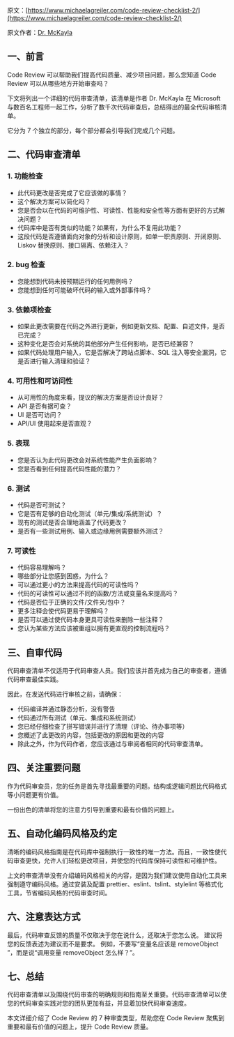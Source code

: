 原文：[https://www.michaelagreiler.com/code-review-checklist-2/](https://www.michaelagreiler.com/code-review-checklist-2/)

原文作者：[Dr. McKayla](https://www.michaelagreiler.com/)

## 一、前言

Code Review 可以帮助我们提高代码质量、减少项目问题，那么您知道 Code Review 可以从哪些地方开始审查吗？

下文将列出一个详细的代码审查清单，该清单是作者 Dr. McKayla 在 Microsoft 与数百名工程师一起工作，分析了数千次代码审查后，总结得出的最全代码审核清单。

它分为 7 个独立的部分，每个部分都会引导我们完成几个问题。

## 二、代码审查清单

### 1. 功能检查

- 此代码更改是否完成了它应该做的事情？
- 这个解决方案可以简化吗？
- 您是否会以在代码的可维护性、可读性、性能和安全性等方面有更好的方式解决问题？
- 代码库中是否有类似的功能？如果有，为什么不复用此功能？
- 这段代码是否遵循面向对象的分析和设计原则，如单一职责原则、开闭原则、Liskov 替换原则、接口隔离、依赖注入？

### 2. bug 检查

- 您能想到代码未按预期运行的任何用例吗？
- 您能想到任何可能破坏代码的输入或外部事件吗？

### 3. 依赖项检查

- 如果此更改需要在代码之外进行更新，例如更新文档、配置、自述文件，是否已完成？
- 这种变化是否会对系统的其他部分产生任何影响，是否已经兼容？
- 如果代码处理用户输入，它是否解决了跨站点脚本、SQL 注入等安全漏洞，它是否进行输入清理和验证？

### 4. 可用性和可访问性

- 从可用性的角度来看，提议的解决方案是否设计良好？
- API 是否有据可查？
- UI 是否可访问？
- API/UI 使用起来是否直观？

### 5. 表现

- 您是否认为此代码更改会对系统性能产生负面影响？
- 您是否看到任何提高代码性能的潜力？

### 6. 测试

- 代码是否可测试？
- 它是否有足够的自动化测试（单元/集成/系统测试）？
- 现有的测试是否合理地涵盖了代码更改？
- 是否有一些测试用例、输入或边缘用例需要额外测试？

### 7. 可读性

- 代码容易理解吗？
- 哪些部分让您感到困惑，为什么？
- 可以通过更小的方法来提高代码的可读性吗？
- 代码的可读性可以通过不同的函数/方法或变量名来提高吗？
- 代码是否位于正确的文件/文件夹/包中？
- 更多注释会使代码更易于理解吗？
- 是否可以通过使代码本身更具可读性来删除一些注释？
- 您认为某些方法应该被重组以拥有更直观的控制流程吗？

## 三、自审代码

代码审查清单不仅适用于代码审查人员。我们应该并首先成为自己的审查者，遵循代码审查最佳实践。

因此，在发送代码进行审核之前，请确保：

- 代码编译并通过静态分析，没有警告
- 代码通过所有测试（单元、集成和系统测试）
- 您已经仔细检查了拼写错误并进行了清理（评论、待办事项等）
- 您概述了此更改的内容，包括更改的原因和更改的内容
- 除此之外，作为代码作者，您应该通过与审阅者相同的代码审查清单。

## 四、关注重要问题

作为代码审查员，您的任务是首先寻找最重要的问题。结构或逻辑问题比代码格式等小问题更有价值。

一份出色的清单将您的注意力引导到重要和最有价值的问题上。

## 五、自动化编码风格及约定

清晰的编码风格指南是在代码库中强制执行一致性的唯一方法。而且，一致性使代码审查更快，允许人们轻松更改项目，并使您的代码库保持可读性和可维护性。

上文的审查清单没有介绍编码风格相关的内容，是因为我们建议使用自动化工具来强制遵守编码风格。通过安装及配置 prettier、eslint、tslint、stylelint 等格式化工具，节省编码风格的代码审查时间。

## 六、注意表达方式

最后，代码审查反馈的质量不仅取决于您在说什么，还取决于您怎么说。
建议将您的反馈表述为建议而不是要求。
例如，不要写“变量名应该是 removeObject ”，而是说“调用变量 removeObject 怎么样？”。

## 七、总结

代码审查清单以及围绕代码审查的明确规则和指南至关重要。代码审查清单可以使您的代码审查实践对您的团队更加有益，并显着加快代码审查速度。

本文详细介绍了 Code Review 的 7 种审查类型，帮助您在 Code Review 聚焦到重要和最有价值的问题上，提升 Code Review 质量。
